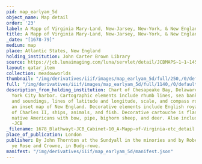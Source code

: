 ```yaml
---
pid: map_earlyam_5d
object_name: Map detail
order: '23'
label: A Mapp of Virginia Mary-Land, New-Jarsey, New-York, & New England
title: A Mapp of Virginia Mary-Land, New-Jarsey, New-York, & New England
_date: "[1678-79]"
medium: map
place: Atlantic States, New England
holding_institution: John Carter Brown Library
source: https://jcb.lunaimaging.com/luna/servlet/detail/JCBMAPS~1~1~1458~100890002:A-Mapp-of-Virginia-Mary-Land,-New-J?qvq=q:cabinet%2Bblathwayt%2B10&mi=0&trs=1
layout: qatar_item
collection: meadowworlds
thumbnail: "/img/derivatives/iiif/images/map_earlyam_5d/full/250,/0/default.jpg"
full: "/img/derivatives/iiif/images/map_earlyam_5d/full/1140,/0/default.jpg"
description_from_holding_institution: Chart of Chesapeake Bay, Delaware Bay, and New
  York City harbor. Cartographic elements include rhumb lines, sea banks or shoals
  and soundings, lines of latitude and longitude, scale, and compass rose. Includes
  an inset map of New England. Decorative elements include English royal coat of arms
  of Charles II, ships, animals, and fish. Decorative cartouche is flanked by two
  native Americans with bow, pipe, bighorn sheep, and deer. Also includes a squirrel.
  -JCB
_filename: 1678_Blathwayt-JCB_Cabinet-10_A-Mapp-of-Virginia-etc_detail.png
place_of_publication: London
publisher: By John Thornton at the Sundyall in the minories and by Robert Greene at
  ye Rose and Crowne, in Budg-rowe.
manifest: "/img/derivatives/iiif/map_earlyam_5d/manifest.json"
---
```

